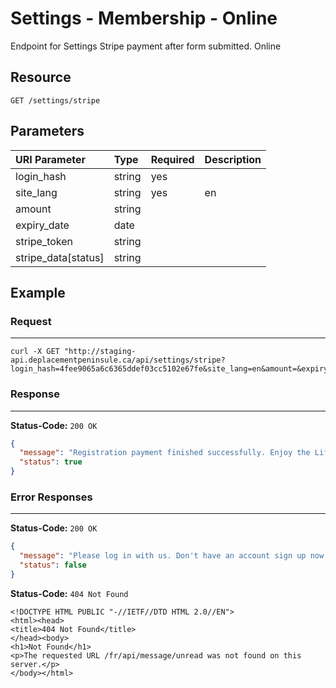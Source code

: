 # Settings - Membership - Online

Endpoint for Settings Stripe payment after form submitted. Online

## Resource

```
GET /settings/stripe
```

## Parameters

| URI Parameter       | Type   | Required | Description     |
|:--------------------|:-------|:---------|:----------------|
| login_hash          | string | yes      | <user hash key> |
| site_lang           | string | yes      | en              |
| amount              | string |          |                 |
| expiry_date         | date   |          |                 |
| stripe_token        | string |          |                 |
| stripe_data[status] | string |          |                 |


## Example

### Request
***

```curl
curl -X GET "http://staging-api.deplacementpeninsule.ca/api/settings/stripe?login_hash=4fee9065a6c6365ddef03cc5102e67fe&site_lang=en&amount=&expiry_date=&stripe_token=&stripe_data[status]="
```

### Response
***

**Status-Code:** ```200 OK```

```json
{
  "message": "Registration payment finished successfully. Enjoy the Lift.",
  "status": true
}
```


### Error Responses
***
<!--No Login Hash-->
**Status-Code:** ```200 OK```


```json
{
  "message": "Please log in with us. Don't have an account sign up now!",
  "status": false
}
```

<!--No Site Language-->
**Status-Code:** ```404 Not Found```


```
<!DOCTYPE HTML PUBLIC "-//IETF//DTD HTML 2.0//EN">
<html><head>
<title>404 Not Found</title>
</head><body>
<h1>Not Found</h1>
<p>The requested URL /fr/api/message/unread was not found on this server.</p>
</body></html>
```
